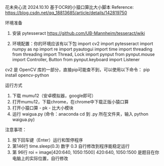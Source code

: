 花未央心流 2024.10.10
基于OCR的小猿口算比大小脚本
Reference: https://blog.csdn.net/qq_18813685/article/details/142819750

环境准备

1. 安装 pytesseract
https://github.com/UB-Mannheim/tesseract/wiki

2. 环境配置：你的环境应该有以下包
import cv2
import pytesseract
import numpy as np
import re
import pyautogui
import time
import threading
from threading import Thread, Lock
import pynput
from pynput.mouse import Controller, Button
from pynput.keyboard import Listener

cv2 是 OpenCV 库的一部分，直接pip可能查不到，可以使用以下命令：
pip install opencv-python

运行方式

1. 下载 mumu12（安卓模拟器，google即可）
2. 打开mumu12，下载chrome，在chrome中下载正版小猿口算
3. 打开小猿口算 - pk - 比大小模块
4. 运行 waigua.py (命令：anaconda cd 到 .py 所在文件夹，输入 python waigua.py)

注意事项：

1. 按下回车键（Enter）运行和暂停程序
2. 第146行		time.sleep(0.3)		数字 0.3 自行修改到程序能稳定运行
3. 第  96行		roi = image[420:640, 1050:1500]  420:640, 1050:1500 是题目在你电脑上的实际位置，自行修改

